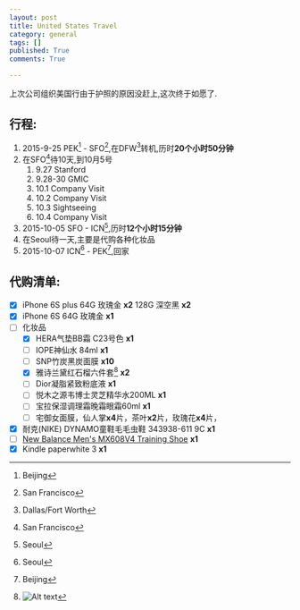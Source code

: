```yaml
---
layout: post
title: United States Travel
category: general
tags: []
published: True
comments: True

---
```


上次公司组织美国行由于护照的原因没赶上,这次终于如愿了.

## 行程:

1. 2015-9-25 PEK[^3] - SFO[^1],在DFW[^2]转机,历时**20个小时50分钟**	
2. 在SFO[^1]待10天,到10月5号
	1. 9.27 Stanford
	2. 9.28-30 GMIC
	3. 10.1 Company Visit
	4. 10.2 Company Visit
	5. 10.3 Sightseeing
	6. 10.4 Company Visit
3. 2015-10-05 SFO - ICN[^4],历时**12个小时15分钟**
4. 在Seoul待一天,主要是代购各种化妆品
5. 2015-10-07 ICN[^4] - PEK[^3],回家

<!--more-->

## 代购清单:

- [X] iPhone 6S plus 64G 玫瑰金 **x2** 128G 深空黑 **x2**
- [X] iPhone 6S 64G 玫瑰金 **x1**
- [ ] 化妆品
	- [X] HERA气垫BB霜  C23号色 **x1**
	- [ ] IOPE神仙水 84ml **x1**
	- [ ] SNP竹炭黑炭面膜  **x10**
	- [X] 雅诗兰黛红石榴六件套[^5]    **x2**
	- [ ] Dior凝脂紧致粉底液     **x1**
	- [ ] 悦木之源韦博士灵芝精华水200ML **x1**
	- [ ] 宝拉保湿调理霜晚霜眼霜60ml  **x1**
	- [ ] 宅御女面膜，仙人掌**x4**片，茶叶**x2**片，玫瑰花**x4**片，
- [X] 耐克(NIKE) DYNAMO童鞋毛毛虫鞋 343938-611 9C **x1**
- [ ] [New Balance Men's MX608V4 Training Shoe][1] **x1**
- [X] Kindle paperwhite 3 **x1**

[^1]: San Francisco
[^2]: Dallas/Fort Worth
[^3]: Beijing
[^4]: Seoul
[^5]: ![Alt text](http://img30.360buyimg.com/popWareDetail/jfs/t499/2/234666963/61342/e22aaf85/5458453dNd047a68c.jpg)

[1]: http://www.amazon.com/New-Balance-Mens-MX608V4-Training/dp/B00LNOW820/ref=sr_1_6?s=apparel&ie=UTF8&qid=1443066444&sr=1-6&nodeID=7147441011&keywords=shoes